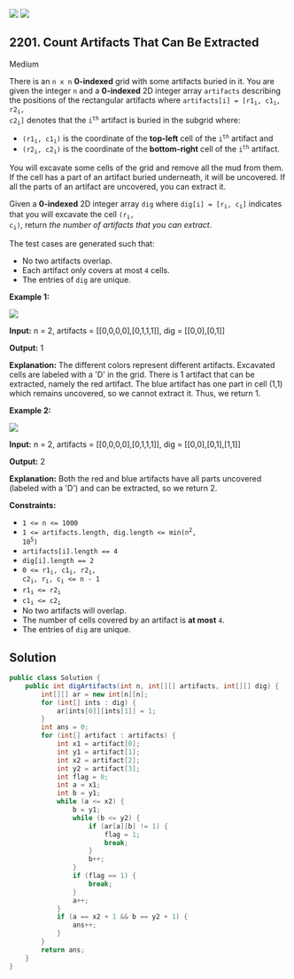 [![](https://img.shields.io/github/stars/javadev/LeetCode-in-Java?label=Stars&style=flat-square)](https://github.com/javadev/LeetCode-in-Java)
[![](https://img.shields.io/github/forks/javadev/LeetCode-in-Java?label=Fork%20me%20on%20GitHub%20&style=flat-square)](https://github.com/javadev/LeetCode-in-Java/fork)

## 2201\. Count Artifacts That Can Be Extracted

Medium

There is an `n x n` **0-indexed** grid with some artifacts buried in it. You are given the integer `n` and a **0-indexed** 2D integer array `artifacts` describing the positions of the rectangular artifacts where <code>artifacts[i] = [r1<sub>i</sub>, c1<sub>i</sub>, r2<sub>i</sub>, c2<sub>i</sub>]</code> denotes that the <code>i<sup>th</sup></code> artifact is buried in the subgrid where:

*   <code>(r1<sub>i</sub>, c1<sub>i</sub>)</code> is the coordinate of the **top-left** cell of the <code>i<sup>th</sup></code> artifact and
*   <code>(r2<sub>i</sub>, c2<sub>i</sub>)</code> is the coordinate of the **bottom-right** cell of the <code>i<sup>th</sup></code> artifact.

You will excavate some cells of the grid and remove all the mud from them. If the cell has a part of an artifact buried underneath, it will be uncovered. If all the parts of an artifact are uncovered, you can extract it.

Given a **0-indexed** 2D integer array `dig` where <code>dig[i] = [r<sub>i</sub>, c<sub>i</sub>]</code> indicates that you will excavate the cell <code>(r<sub>i</sub>, c<sub>i</sub>)</code>, return _the number of artifacts that you can extract_.

The test cases are generated such that:

*   No two artifacts overlap.
*   Each artifact only covers at most `4` cells.
*   The entries of `dig` are unique.

**Example 1:**

![](https://assets.leetcode.com/uploads/2019/09/16/untitled-diagram.jpg)

**Input:** n = 2, artifacts = \[\[0,0,0,0],[0,1,1,1]], dig = \[\[0,0],[0,1]]

**Output:** 1

**Explanation:** The different colors represent different artifacts. Excavated cells are labeled with a 'D' in the grid. There is 1 artifact that can be extracted, namely the red artifact. The blue artifact has one part in cell (1,1) which remains uncovered, so we cannot extract it. Thus, we return 1.

**Example 2:**

![](https://assets.leetcode.com/uploads/2019/09/16/untitled-diagram-1.jpg)

**Input:** n = 2, artifacts = \[\[0,0,0,0],[0,1,1,1]], dig = \[\[0,0],[0,1],[1,1]]

**Output:** 2

**Explanation:** Both the red and blue artifacts have all parts uncovered (labeled with a 'D') and can be extracted, so we return 2.

**Constraints:**

*   `1 <= n <= 1000`
*   <code>1 <= artifacts.length, dig.length <= min(n<sup>2</sup>, 10<sup>5</sup>)</code>
*   `artifacts[i].length == 4`
*   `dig[i].length == 2`
*   <code>0 <= r1<sub>i</sub>, c1<sub>i</sub>, r2<sub>i</sub>, c2<sub>i</sub>, r<sub>i</sub>, c<sub>i</sub> <= n - 1</code>
*   <code>r1<sub>i</sub> <= r2<sub>i</sub></code>
*   <code>c1<sub>i</sub> <= c2<sub>i</sub></code>
*   No two artifacts will overlap.
*   The number of cells covered by an artifact is **at most** `4`.
*   The entries of `dig` are unique.

## Solution

```java
public class Solution {
    public int digArtifacts(int n, int[][] artifacts, int[][] dig) {
        int[][] ar = new int[n][n];
        for (int[] ints : dig) {
            ar[ints[0]][ints[1]] = 1;
        }
        int ans = 0;
        for (int[] artifact : artifacts) {
            int x1 = artifact[0];
            int y1 = artifact[1];
            int x2 = artifact[2];
            int y2 = artifact[3];
            int flag = 0;
            int a = x1;
            int b = y1;
            while (a <= x2) {
                b = y1;
                while (b <= y2) {
                    if (ar[a][b] != 1) {
                        flag = 1;
                        break;
                    }
                    b++;
                }
                if (flag == 1) {
                    break;
                }
                a++;
            }
            if (a == x2 + 1 && b == y2 + 1) {
                ans++;
            }
        }
        return ans;
    }
}
```